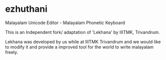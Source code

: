 # ezhuthani
Malayalam Unicode Editor - Malayalam Phonetic Keyboard

This is an Independent fork/ adaptation of 'Lekhana' by IIITMK, Trivandrum.

Lekhana was developed by us while at IIITMK Trivandrum and we would like to modify it and provide a improved tool for the world to write malayalam freely.
